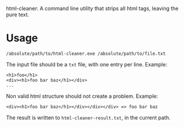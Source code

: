 html-cleaner: A command line utility that strips all html tags, leaving the pure text.

# Usage

```shell
/absolute/path/to/html-cleaner.exe /absolute/path/to/file.txt
```

The input file should be a `txt` file, with one entry per line. Example:
```
<h1>foo</h1>
<div><h1>foo bar baz</h1></div>
...
```

Non valid html structure should not create a problem. Example:
```
<div><h1>foo bar baz</h1></div></div></div> => foo bar baz
```

The result is written to `html-cleaner-result.txt`, in the current path.
